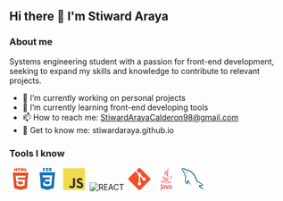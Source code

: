 ## Hi there 👋 I'm Stiward Araya 

### About me
Systems engineering student with a passion for front-end development, 
seeking to expand my skills and knowledge to contribute to relevant projects.

- 🔭 I’m currently working on personal projects
- 🌱 I’m currently learning front-end developing tools
- 📫 How to reach me: StiwardArayaCalderon98@gmail.com
- 🔭 Get to know me: stiwardaraya.github.io

### Tools I know
<img src="https://github.com/devicons/devicon/blob/master/icons/html5/html5-plain-wordmark.svg"  title="HTML5" alt="HTML" width="40" height="40"/>&nbsp;
<img src="https://github.com/devicons/devicon/blob/master/icons/css3/css3-plain-wordmark.svg"  title="CSS3" alt="CSS" width="40" height="40"/>&nbsp;
<img src="https://github.com/devicons/devicon/blob/master/icons/javascript/javascript-original.svg"  title="JAVASCRIPT" alt="JAVASCRIPT" width="40" height="40"/>&nbsp;
<img src="https://github.com/devicons/devicon/tree/master/icons/react/react-original-wordmark.svg"  title="REACT" alt="REACT" width="40" height="40"/>&nbsp;
<img src="https://github.com/devicons/devicon/blob/master/icons/git/git-original.svg"  title="GIT" alt="GIT" width="40" height="40"/>&nbsp;
<img src="https://github.com/devicons/devicon/blob/master/icons/java/java-plain-wordmark.svg"  title="JAVA" alt="JAVA" width="40" height="40"/>&nbsp;
<img src="https://github.com/devicons/devicon/blob/master/icons/mysql/mysql-original.svg"  title="MYSQL" alt="MYSQL" width="40" height="40"/>&nbsp;
